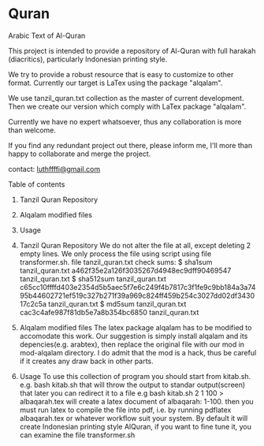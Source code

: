Quran
=====

Arabic Text of Al-Quran

This project is intended to provide a repository
of Al-Quran with full harakah (diacritics),
particularly Indonesian printing style.

We try to provide a robust resource that is easy
to customize to other format. Currently our target
is LaTex using the package "alqalam".

We use tanzil_quran.txt collection as the master
of current development. Then we create our version
which comply with LaTex package "alqalam". 

Currently we have no expert whatsoever, thus 
any collaboration is more than welcome.

If you find any redundant project out there,
please inform me, I'll more than happy to collaborate
and merge the project.

contact:
luthffffi@gmail.com

Table of contents
1. Tanzil Quran Repository
2. Alqalam modified files
3. Usage
1. Tanzil Quran Repository
We do not alter the file at all, except deleting 2 empty lines.
We only process the file using script
using file transformer.sh.
file tanzil_quran.txt check sums:
$ sha1sum tanzil_quran.txt
a462f35e2a126f3035267d4948ec9dff90469547  tanzil_quran.txt
$ sha512sum tanzil_quran.txt
c65cc10ffffd403e2354d5b5aec5f7e6c249f4b7817c3f1fe9c9bb184a3a7495b44602721ef519c327b271f39a969c824ff459b254c3027dd02df343017c2c5a  tanzil_quran.txt
$ md5sum tanzil_quran.txt 
cac3c4afe987f81db5e7a8b354bc6850  tanzil_quran.txt

2. Alqalam modified files
The latex package alqalam has to be modified to accomodate this work.
Our suggestion is simply install alqalam and its depencies(e.g. arabtex),
then replace the original file with our mod in mod-alqalam directory.
I do admit that the mod is a hack, thus be careful if it creates any
draw back in other parts.

3. Usage
To use this collection of program you should start from kitab.sh.
e.g. bash kitab.sh <surah> <from ayah> <to ayah> that will throw
the output to standar output(screen) that later you can redirect it to a file
e.g bash kitab.sh 2 1 100 > albaqarah.tex
will create a latex document of albaqarah: 1-100.
then you must run latex to compile the file into pdf, i.e. by running pdflatex albaqarah.tex
or whatever workflow suit your system.
By default it will create Indonesian printing style AlQuran, if you want to
fine tune it, you can examine the file transformer.sh

